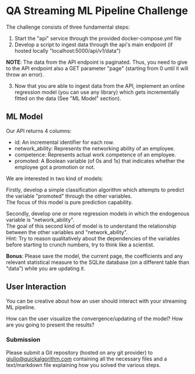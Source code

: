 # QA Streaming ML Pipeline Challenge

The challenge consists of three fundamental steps:

1. Start the "api" service through the provided docker-compose.yml file
2. Develop a script to ingest data through the api's main endpoint (if hosted locally "localhost:5000/api/v1/data")

**NOTE**: The data from the API endpoint is paginated. Thus, you need to give to the API endpoint also a
 GET parameter "page" (starting from 0 until it will throw an error).

3. Now that you are able to ingest data from the API, implement an online regression model (you can use 
any library) which gets incrementally fitted on the data (See "ML Model" section).

## ML Model

Our API returns 4 columns:
* id: An incremental identifier for each row.
* network_ability: Represents the networking ability of an employee.
* competence: Represents actual work competence of an employee.
* promoted: A Boolean variable (of 0s and 1s) that indicates whether the employee got a promotion or not.

We are interested in two kind of models:

Firstly, develop a simple classification algorithm which attempts to predict the variable "promoted" through the other variables. <br>
The focus of this model is pure prediction capability.

Secondly, develop one or more regression models in which the endogenous variable is "network_ability". <br>
The goal of this second kind of model is to understand the relationship between the other variables and "network_ability". <br>
Hint: Try to reason qualitatively about the dependencies of the variables before starting to crunch numbers, try to think like a scientist.

**Bonus**: Please save the model, the current page, the coefficients and any relevant statistical measure to the SQLite database (on a different table than "data") while you are updating it.

## User Interaction

You can be creative about how an user should interact with your streaming ML pipeline.

How can the user visualize the convergence/updating of the model? How are you going to present the results?


### Submission 

Please submit a Git repository (hosted on any git provider) to giulio@quickalgorithm.com containing all the necessary files and a text/markdown file explaining how you solved the various steps.
 

